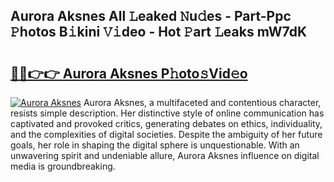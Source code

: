 ## Aurora Aksnes All 𝙻eaked 𝙽u𝚍es - Part-Ppc 𝙿hotos B𝚒kini 𝚅𝚒deo - Hot 𝙿art 𝙻eaks mW7dK

# <h2><a href="http://ld44t3b.urlbe.top/?page=Aurora+Aksnes">🔗🔗👉👉 Aurora Aksnes P𝚑oto𝚜Vid𝚎o</a></h2>

[![Aurora Aksnes](https://i.imgur.com/eBuTRDB.gif)](http://ld44t3b.urlbe.top/?page=Aurora+Aksnes)
Aurora Aksnes, a multifaceted and contentious character, resists simple description. Her distinctive style of online communication has captivated and provoked critics, generating debates on ethics, individuality, and the complexities of digital societies. Despite the ambiguity of her future goals, her role in shaping the digital sphere is unquestionable. With an unwavering spirit and undeniable allure, Aurora Aksnes influence on digital media is groundbreaking.
